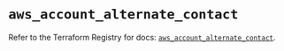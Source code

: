 # `aws_account_alternate_contact`

Refer to the Terraform Registry for docs: [`aws_account_alternate_contact`](https://registry.terraform.io/providers/hashicorp/aws/5.35.0/docs/resources/account_alternate_contact).
